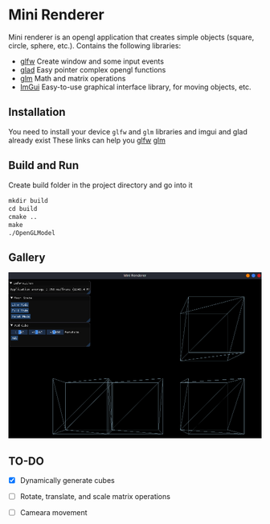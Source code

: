 # Mini Renderer

Mini renderer is an opengl application that creates simple objects (square, circle, sphere, etc.). Contains the following libraries:

 - [glfw](https://github.com/glfw/glfw) Create window and some input events
 - [glad](https://github.com/Dav1dde/glad) Easy pointer complex opengl functions
 - [glm](https://github.com/g-truc/glm) Math and matrix operations
 - [ImGui](https://github.com/ocornut/imgui) Easy-to-use graphical interface library, for moving objects, etc.

## Installation

You need to install your device `glfw` and `glm` libraries and  imgui and glad already exist 
These links can help you [glfw](https://www.glfw.org/download.html) [glm](https://glm.g-truc.net/0.9.9/index.html)

## Build and Run

Create build folder in the project directory and go into it

```
mkdir build
cd build
cmake ..
make 
./OpenGLModel

```

## Gallery

![Screen Shot](/assests/screenshot1.png)

## TO-DO

- [x] Dynamically generate cubes
- [ ] Rotate, translate, and scale matrix operations
- [ ] Cameara movement

